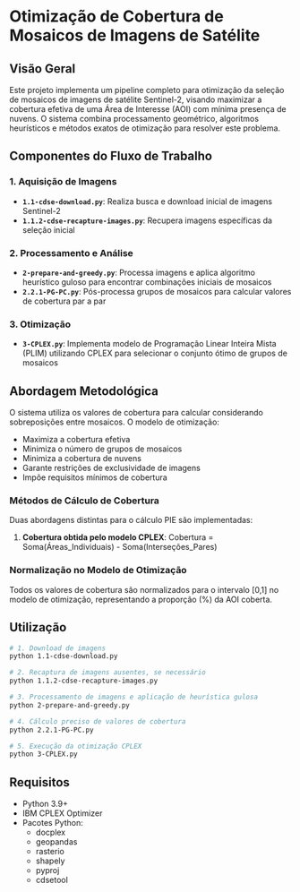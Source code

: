 # Otimização de Cobertura de Mosaicos de Imagens de Satélite

## Visão Geral

Este projeto implementa um pipeline completo para otimização da seleção de mosaicos de imagens de satélite Sentinel-2, visando maximizar a cobertura efetiva de uma Área de Interesse (AOI) com mínima presença de nuvens. O sistema combina processamento geométrico, algoritmos heurísticos e métodos exatos de otimização para resolver este problema.

## Componentes do Fluxo de Trabalho

### 1. Aquisição de Imagens

- **`1.1-cdse-download.py`**: Realiza busca e download inicial de imagens Sentinel-2
- **`1.1.2-cdse-recapture-images.py`**: Recupera imagens específicas da seleção inicial

### 2. Processamento e Análise

- **`2-prepare-and-greedy.py`**: Processa imagens e aplica algoritmo heurístico guloso para encontrar combinações iniciais de mosaicos
- **`2.2.1-PG-PC.py`**: Pós-processa grupos de mosaicos para calcular valores de cobertura par a par

### 3. Otimização

- **`3-CPLEX.py`**: Implementa modelo de Programação Linear Inteira Mista (PLIM) utilizando CPLEX para selecionar o conjunto ótimo de grupos de mosaicos

## Abordagem Metodológica

O sistema utiliza os valores de cobertura para calcular considerando sobreposições entre mosaicos. O modelo de otimização:

- Maximiza a cobertura efetiva
- Minimiza o número de grupos de mosaicos
- Minimiza a cobertura de nuvens
- Garante restrições de exclusividade de imagens
- Impõe requisitos mínimos de cobertura

### Métodos de Cálculo de Cobertura

Duas abordagens distintas para o cálculo PIE são implementadas:

1. **Cobertura obtida pelo modelo CPLEX**: Cobertura = Soma(Áreas_Individuais) - Soma(Interseções_Pares)

### Normalização no Modelo de Otimização

Todos os valores de cobertura são normalizados para o intervalo [0,1] no modelo de otimização, representando a proporção (%) da AOI coberta.

## Utilização

```bash
# 1. Download de imagens
python 1.1-cdse-download.py

# 2. Recaptura de imagens ausentes, se necessário
python 1.1.2-cdse-recapture-images.py

# 3. Processamento de imagens e aplicação de heurística gulosa
python 2-prepare-and-greedy.py

# 4. Cálculo preciso de valores de cobertura
python 2.2.1-PG-PC.py

# 5. Execução da otimização CPLEX
python 3-CPLEX.py 
```

## Requisitos

- Python 3.9+
- IBM CPLEX Optimizer
- Pacotes Python:
  - docplex
  - geopandas
  - rasterio
  - shapely
  - pyproj
  - cdsetool
  